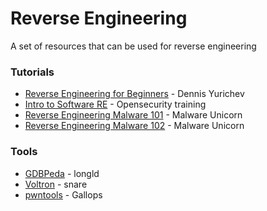 # Reverse Engineering
A set of resources that can be used for reverse engineering

### Tutorials

* [Reverse Engineering for Beginners](http://beginners.re/) - Dennis Yurichev
* [Intro to Software RE](https://www.youtube.com/watch?v=byK0tXH5axQ) - Opensecurity training
* [Reverse Engineering Malware 101](https://securedorg.github.io/RE101/) - Malware Unicorn
* [Reverse Engineering Malware 102](https://securedorg.github.io/RE102/) - Malware Unicorn

### Tools

* [GDBPeda](https://github.com/longld/peda) - longld
* [Voltron](https://github.com/snare/voltron) - snare
* [pwntools](https://github.com/Gallopsled/pwntools) - Gallops
